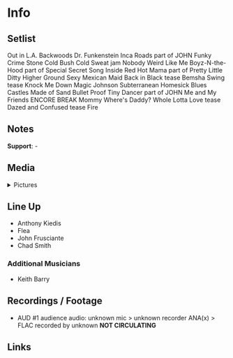 # Info

## Setlist

Out in L.A.
Backwoods
Dr. Funkenstein
Inca Roads part of JOHN
Funky Crime
Stone Cold Bush
Cold Sweat jam
Nobody Weird Like Me
Boyz-N-the-Hood part of
Special Secret Song Inside
Red Hot Mama part of
Pretty Little Ditty
Higher Ground
Sexy Mexican Maid
Back in Black tease
Bemsha Swing tease
Knock Me Down
Magic Johnson
Subterranean Homesick Blues
Castles Made of Sand
Bullet Proof
Tiny Dancer part of JOHN
Me and My Friends
ENCORE BREAK
Mommy Where's Daddy?
Whole Lotta Love tease
Dazed and Confused tease
Fire

## Notes

**Support**: -

## Media 

<details>
  <summary>Pictures</summary>
  <!--<img alt="Setlist" title="Setlist" src="_.jpg" height="200" />
  <img alt="Flyer" title="Flyer" src="_.jpg" height="200" />
  <img alt="Clipper" title="Clipper" src="_.jpg" height="200" />
  <img alt="Ticket" title="Ticket" src="_.jpg" height="200" />
  -->
</details>

## Line Up

* Anthony Kiedis
* Flea
* John Frusciante
* Chad Smith

### Additional Musicians

* Keith Barry

## Recordings / Footage

* AUD #1 audience audio: unknown mic > unknown recorder ANA(x) > FLAC recorded by unknown **NOT CIRCULATING**

## Links